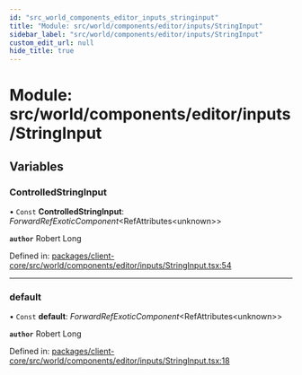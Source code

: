 ```yaml
---
id: "src_world_components_editor_inputs_stringinput"
title: "Module: src/world/components/editor/inputs/StringInput"
sidebar_label: "src/world/components/editor/inputs/StringInput"
custom_edit_url: null
hide_title: true
---
```


# Module: src/world/components/editor/inputs/StringInput

## Variables

### ControlledStringInput

• `Const` **ControlledStringInput**: *ForwardRefExoticComponent*<RefAttributes<unknown\>\>

**`author`** Robert Long

Defined in: [packages/client-core/src/world/components/editor/inputs/StringInput.tsx:54](https://github.com/xr3ngine/xr3ngine/blob/a16a45d7e/packages/client-core/src/world/components/editor/inputs/StringInput.tsx#L54)

___

### default

• `Const` **default**: *ForwardRefExoticComponent*<RefAttributes<unknown\>\>

**`author`** Robert Long

Defined in: [packages/client-core/src/world/components/editor/inputs/StringInput.tsx:18](https://github.com/xr3ngine/xr3ngine/blob/a16a45d7e/packages/client-core/src/world/components/editor/inputs/StringInput.tsx#L18)
